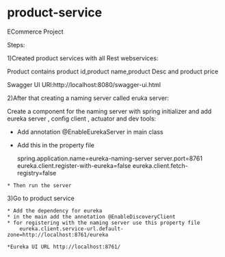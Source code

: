 # product-service
ECommerce Project

Steps:

1)Created product services with all Rest webservices:

 Product contains product id,product name,product Desc and product price
 
 Swagger UI URl:http://localhost:8080/swagger-ui.html
 
2)After that creating a naming server called eruka server:

Create a component for the naming server with spring initializer and add eureka server , config client , actuator and dev tools:

   * Add annotation @EnableEurekaServer in main class
   
   * Add this in the property file
   
		spring.application.name=eureka-naming-server
		server.port=8761
		eureka.client.register-with-eureka=false
		eureka.client.fetch-registry=false
		
	* Then run the server
	
3)Go to product service 

	* Add the dependency for eureka
	* in the main add the annotation @EnableDiscoveryClient
	* for registering with the naming server use this property file
		eureka.client.service-url.default-zone=http://localhost:8761/eureka
		
	*Eureka UI URL http://localhost:8761/


  
  
